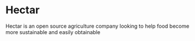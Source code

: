 # Hectar
Hectar is an open source agriculture company looking to help food become more sustainable and easily obtainable
